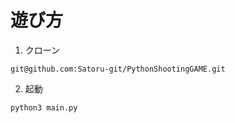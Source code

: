 # 遊び方
1. クローン
```npm
git@github.com:Satoru-git/PythonShootingGAME.git
```
2. 起動
``` npm
python3 main.py
```
